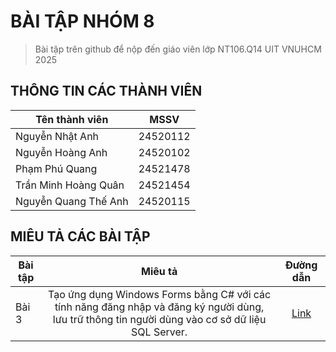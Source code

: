 # BÀI TẬP NHÓM 8
> Bài tập trên github để nộp đến giáo viên lớp NT106.Q14 UIT VNUHCM 2025


## THÔNG TIN CÁC THÀNH VIÊN
| Tên thành viên   |      MSSV      |
|------------------|:--------------:|
| Nguyễn Nhật Anh  |   24520112     |
| Nguyễn Hoàng Anh  |   24520102     |
| Phạm Phú Quang  |   24521478     |
| Trần Minh Hoàng Quân  |   24521454     |
| Nguyễn Quang Thế Anh   |   24520115     |



## MIÊU TẢ CÁC BÀI TẬP
| Bài tập |      Miêu tả      |        Đường dẫn      |
|-------|:-----------------:|:-----------------------:|
| Bài 3 |  Tạo ứng dụng Windows Forms bằng C# với các tính năng đăng nhập và đăng ký người dùng, lưu trữ thông tin người dùng vào cơ sở dữ liệu SQL Server. | [Link](https://github.com/SPdream99/NT106Q14-BTNHOM8-2025/tree/main/Bai3) |
